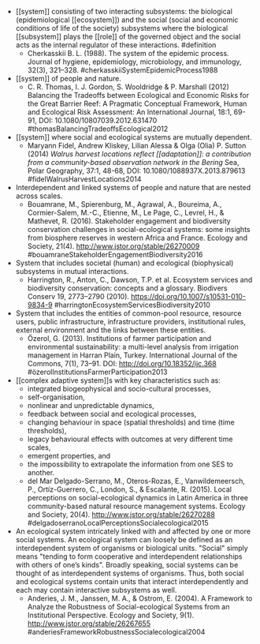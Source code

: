 - [[system]] consisting of two interacting subsystems: the biological (epidemiological [[ecosystem]]) and the social (social and economic conditions of life of the society) subsystems where the biological [[subsystem]] plays the [[role]] of the governed object and the social acts as the internal regulator of these interactions. #definition
	- Cherkasskii B. L. (1988). The system of the epidemic process. Journal of hygiene, epidemiology, microbiology, and immunology, 32(3), 321–328. 
	  #cherkasskiiSystemEpidemicProcess1988
- [[system]] of people and nature.
	- C. R. Thomas, I. J. Gordon, S. Wooldridge & P. Marshall (2012) Balancing the Tradeoffs between Ecological and Economic Risks for the Great Barrier Reef: A Pragmatic Conceptual Framework, Human and Ecological Risk Assessment: An International Journal, 18:1, 69-91, DOI: 10.1080/10807039.2012.631470 #thomasBalancingTradeoffsEcological2012
- [[system]] where social and ecological systems are mutually dependent.
	- Maryann Fidel, Andrew Kliskey, Lilian Alessa & Olga (Olia) P. Sutton (2014) _Walrus harvest locations reflect [[adaptation]]: a contribution from a community-based observation network in the Bering_ Sea, Polar Geography, 37:1, 48-68, DOI: 10.1080/1088937X.2013.879613 #fidelWalrusHarvestLocations2014
- Interdependent and linked systems of people and nature that are nested across scales.
	- Bouamrane, M., Spierenburg, M., Agrawal, A., Boureima, A., Cormier-Salem, M.-C., Etienne, M., Le Page, C., Levrel, H., & Mathevet, R. (2016). Stakeholder engagement and biodiversity conservation challenges in social-ecological systems: some insights from biosphere reserves in western Africa and France. Ecology and Society, 21(4). http://www.jstor.org/stable/26270009 #bouamraneStakeholderEngagementBiodiversity2016
- System that includes societal (human) and ecological (biophysical) subsystems in mutual interactions.
	- Harrington, R., Anton, C., Dawson, T.P. et al. Ecosystem services and biodiversity conservation: concepts and a glossary. Biodivers Conserv 19, 2773–2790 (2010). https://doi.org/10.1007/s10531-010-9834-9 #harringtonEcosystemServicesBiodiversity2010
- System that includes the entities of common-pool resource, resource users, public infrastructure, infrastructure providers, institutional rules, external environment and the links between these entities.
	- Özerol, G. (2013). Institutions of farmer participation and environmental sustainability: a multi-level analysis from irrigation management in Harran Plain, Turkey. International Journal of the Commons, 7(1), 73–91. DOI: http://doi.org/10.18352/ijc.368 #özerolInstitutionsFarmerParticipation2013
- [[complex adaptive system]]s with key characteristics such as:
	- integrated biogeophysical and socio-cultural processes,
	- self-organisation,
	- nonlinear and unpredictable dynamics,
	- feedback between social and ecological processes,
	- changing behaviour in space (spatial thresholds) and time (time thresholds),
	- legacy behavioural effects with outcomes at very different time scales,
	- emergent properties, and
	- the impossibility to extrapolate the information from one SES to another.
	- del Mar Delgado-Serrano, M., Oteros-Rozas, E., Vanwildemeersch, P., Ortíz-Guerrero, C., London, S., & Escalante, R. (2015). Local perceptions on social-ecological dynamics in Latin America in three community-based natural resource management systems. Ecology and Society, 20(4). http://www.jstor.org/stable/26270288 #delgadoserranoLocalPerceptionsSocialecological2015
- An ecological system intricately linked with and affected by one or more social systems. An ecological system can loosely be defined as an interdependent system of organisms or biological units. "Social" simply means "tending to form cooperative and interdependent relationships with others of one’s kinds". Broadly speaking, social systems can be thought of as interdependent systems of organisms. Thus, both social and ecological systems contain units that interact interdependently and each may contain interactive subsystems as well.
	- Anderies, J. M., Janssen, M. A., & Ostrom, E. (2004). A Framework to Analyze the Robustness of Social-ecological Systems from an Institutional Perspective. Ecology and Society, 9(1). http://www.jstor.org/stable/26267655 #anderiesFrameworkRobustnessSocialecological2004